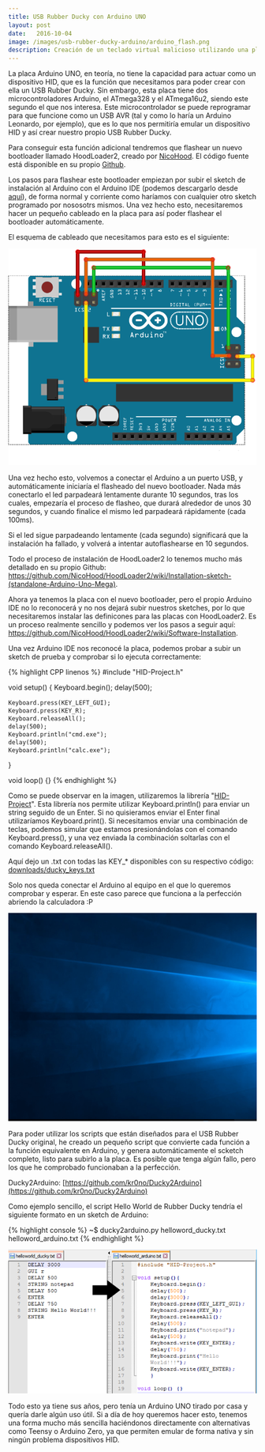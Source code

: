 ```yaml
---
title: USB Rubber Ducky con Arduino UNO
layout: post
date:   2016-10-04
image: /images/usb-rubber-ducky-arduino/arduino_flash.png
description: Creación de un teclado virtual malicioso utilizando una placa Arduino UNO. 
---
```

La placa Arduino UNO, en teoría, no tiene la capacidad para actuar como un dispositivo HID, que es la función que necesitamos para poder crear con ella un USB Rubber Ducky. Sin embargo, esta placa tiene dos microcontroladores Arduino, el ATmega328 y el ATmega16u2, siendo este segundo el que nos interesa. Este microcontrolador se puede reprogramar para que funcione como un USB AVR (tal y como lo haría un Arduino Leonardo, por ejemplo), que es lo que nos permitiría emular un dispositivo HID y así crear nuestro propio USB Rubber Ducky.

Para conseguir esta función adicional tendremos que flashear un nuevo bootloader llamado HoodLoader2, creado por [NicoHood](http://www.nicohood.de/). El código fuente está disponible en su propio [Github](https://github.com/NicoHood/HoodLoader2).

Los pasos para flashear este bootloader empiezan por subir el sketch de instalación al Arduino con el Arduino IDE (podemos descargarlo desde [aquí](https://github.com/NicoHood/HoodLoader2/tree/master/avr/examples/Installation_Sketch)), de forma normal y corriente como haríamos con cualquier otro sketch programado por nososotrs mismos. Una vez hecho esto, necesitaremos hacer un pequeño cableado en la placa para así poder flashear el bootloader automáticamente.

El esquema de cableado que necesitamos para esto es el siguiente:

![Esquema Arduino](/images/usb-rubber-ducky-arduino/arduino_flash.png)

Una vez hecho esto, volvemos a conectar el Arduino a un puerto USB, y automáticamente iniciaría el flasheado del nuevo bootloader. Nada más conectarlo el led parpadeará lentamente durante 10 segundos, tras los cuales, empezaría el proceso de flasheo, que durará alrededor de unos 30 segundos, y cuando finalice el mismo led parpadeará rápidamente (cada 100ms).

Si el led sigue parpadeando lentamente (cada segundo) significará que la instalación ha fallado, y volverá a intentar autoflashearse en 10 segundos.

Todo el proceso de instalación de HoodLoader2 lo tenemos mucho más detallado en su propio Github: <https://github.com/NicoHood/HoodLoader2/wiki/Installation-sketch-(standalone-Arduino-Uno-Mega)>.

Ahora ya tenemos la placa con el nuevo bootloader, pero el propio Arduino IDE no lo reconocerá y no nos dejará subir nuestros sketches, por lo que necesitaremos instalar las definicones para las placas con HoodLoader2. Es un proceso realmente sencillo y podemos ver los pasos a seguir aquí: <https://github.com/NicoHood/HoodLoader2/wiki/Software-Installation>.

Una vez Arduino IDE nos reconocé la placa, podemos probar a subir un sketch de prueba y comprobar si lo ejecuta correctamente:

{% highlight CPP linenos %}
#include "HID-Project.h"

void setup() {
    Keyboard.begin();
    delay(500);

    Keyboard.press(KEY_LEFT_GUI);
    Keyboard.press(KEY_R);
    Keyboard.releaseAll();
    delay(500);
    Keyboard.println("cmd.exe");
    delay(500);
    Keyboard.println("calc.exe");
}

void loop() {}
{% endhighlight %}

Como se puede observar en la imagen, utilizaremos la librería "[HID-Project](https://github.com/NicoHood/HID)".
Esta librería nos permite utilizar Keyboard.println() para enviar un string seguido de un Enter. Si no quisieramos enviar el Enter final utilizaríamos Keyboard.print().
Si necesitamos enviar una combinación de teclas, podemos simular que estamos presionándolas con el comando Keyboard.press(), y una vez enviada la combinación soltarlas con el comando Keyboard.releaseAll().

Aquí dejo un .txt con todas las KEY_* disponibles con su respectivo código: [downloads/ducky_keys.txt](/downloads/ducky_keys.txt)

Solo nos queda conectar el Arduino al equipo en el que lo queremos comprobar y esperar. En este caso parece que funciona a la perfección abriendo la calculadora :P

![Demo](/images/usb-rubber-ducky-arduino/calc.gif)

Para poder utilizar los scripts que están diseñados para el USB Rubber Ducky original, he creado un pequeño script que convierte cada función a la función equivalente en Arduino, y genera automáticamente el scketch completo, listo para subirlo a la placa. Es posible que tenga algún fallo, pero los que he comprobado funcionaban a la perfección.

Ducky2Arduino: [https://github.com/kr0no/Ducky2Arduino](https://github.com/kr0no/Ducky2Arduino)

Como ejemplo sencillo, el script Hello World de Rubber Ducky tendría el siguiente formato en un sketch de Arduino:

{% highlight console %}
~$ ducky2arduino.py helloword_ducky.txt helloword_arduino.txt
{% endhighlight %}

![Ducky2Arduino](/images/usb-rubber-ducky-arduino/ducky2arduino.png)

Todo esto ya tiene sus años, pero tenía un Arduino UNO tirado por casa y quería darle algún uso útil. Si a día de hoy queremos hacer esto, tenemos una forma mucho más sencilla haciéndonos directamente con alternativas como Teensy o Arduino Zero, ya que permiten emular de forma nativa y sin ningún problema dispositivos HID.